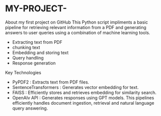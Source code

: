 # MY-PROJECT-
About my first project on GitHub
This Python script impliments a basic pipeline for retrieving relevant information from a PDF and generating answers to user queries using a combination of machine learning tools.
* Extracting text from PDF
* chunking text
* Embedding and storing text
* Query handling
* Response generation
  
Key Technologies
* PyPDF2 : Extracts text from PDF files.
* SentenceTransformers : Generates vector embedding for text.
* FAISS : Efficiently stores and retrieves embedding for similarity search.
* OpenAIv API : Generates responses using GPT models.
This pipelines efficiently handles document ingestion, retrieval and natural language query answering.



